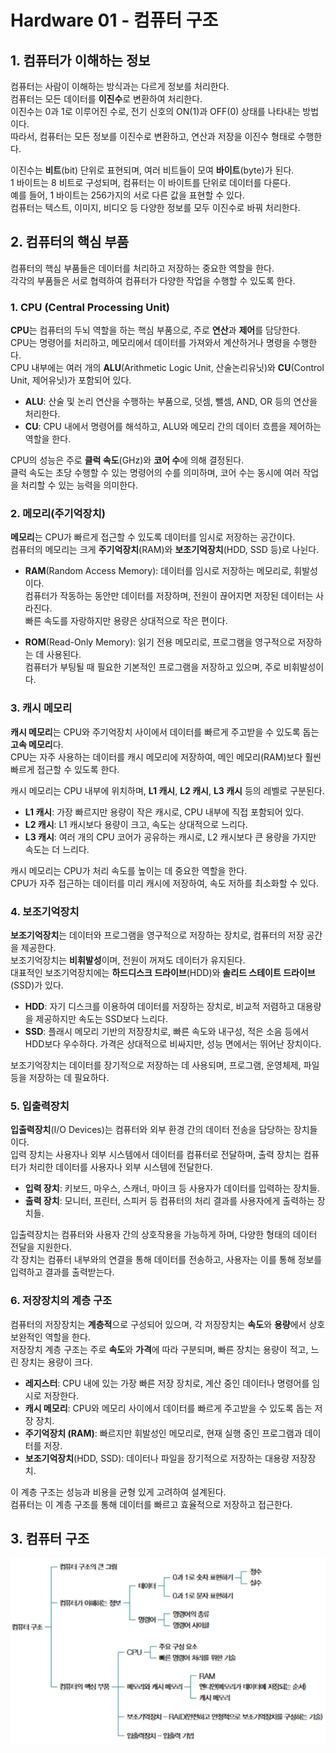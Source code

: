 # Hardware 01 - 컴퓨터 구조

## 1. 컴퓨터가 이해하는 정보

컴퓨터는 사람이 이해하는 방식과는 다르게 정보를 처리한다.  
컴퓨터는 모든 데이터를 **이진수**로 변환하여 처리한다.  
이진수는 0과 1로 이루어진 수로, 전기 신호의 ON(1)과 OFF(0) 상태를 나타내는 방법이다.  
따라서, 컴퓨터는 모든 정보를 이진수로 변환하고, 연산과 저장을 이진수 형태로 수행한다.  

이진수는 **비트**(bit) 단위로 표현되며, 여러 비트들이 모여 **바이트**(byte)가 된다.  
1 바이트는 8 비트로 구성되며, 컴퓨터는 이 바이트를 단위로 데이터를 다룬다.  
예를 들어, 1 바이트는 256가지의 서로 다른 값을 표현할 수 있다.  
컴퓨터는 텍스트, 이미지, 비디오 등 다양한 정보를 모두 이진수로 바꿔 처리한다.  

## 2. 컴퓨터의 핵심 부품

컴퓨터의 핵심 부품들은 데이터를 처리하고 저장하는 중요한 역할을 한다.  
각각의 부품들은 서로 협력하여 컴퓨터가 다양한 작업을 수행할 수 있도록 한다.

### 1. CPU (Central Processing Unit)

**CPU**는 컴퓨터의 두뇌 역할을 하는 핵심 부품으로, 주로 **연산**과 **제어**를 담당한다.  
CPU는 명령어를 처리하고, 메모리에서 데이터를 가져와서 계산하거나 명령을 수행한다.  
CPU 내부에는 여러 개의 **ALU**(Arithmetic Logic Unit, 산술논리유닛)와 **CU**(Control Unit, 제어유닛)가 포함되어 있다.  
- **ALU**: 산술 및 논리 연산을 수행하는 부품으로, 덧셈, 뺄셈, AND, OR 등의 연산을 처리한다.
- **CU**: CPU 내에서 명령어를 해석하고, ALU와 메모리 간의 데이터 흐름을 제어하는 역할을 한다.

CPU의 성능은 주로 **클럭 속도**(GHz)와 **코어 수**에 의해 결정된다.  
클럭 속도는 초당 수행할 수 있는 명령어의 수를 의미하며, 코어 수는 동시에 여러 작업을 처리할 수 있는 능력을 의미한다.

### 2. 메모리(주기억장치)

**메모리**는 CPU가 빠르게 접근할 수 있도록 데이터를 임시로 저장하는 공간이다.  
컴퓨터의 메모리는 크게 **주기억장치**(RAM)와 **보조기억장치**(HDD, SSD 등)로 나뉜다.

- **RAM**(Random Access Memory): 데이터를 임시로 저장하는 메모리로, 휘발성이다.  
  컴퓨터가 작동하는 동안만 데이터를 저장하며, 전원이 끊어지면 저장된 데이터는 사라진다.  
  빠른 속도를 자랑하지만 용량은 상대적으로 작은 편이다.
  
- **ROM**(Read-Only Memory): 읽기 전용 메모리로, 프로그램을 영구적으로 저장하는 데 사용된다.  
  컴퓨터가 부팅될 때 필요한 기본적인 프로그램을 저장하고 있으며, 주로 비휘발성이다.

### 3. 캐시 메모리

**캐시 메모리**는 CPU와 주기억장치 사이에서 데이터를 빠르게 주고받을 수 있도록 돕는 **고속 메모리**다.  
CPU는 자주 사용하는 데이터를 캐시 메모리에 저장하여, 메인 메모리(RAM)보다 훨씬 빠르게 접근할 수 있도록 한다.  

캐시 메모리는 CPU 내부에 위치하며, **L1 캐시**, **L2 캐시**, **L3 캐시** 등의 레벨로 구분된다.
- **L1 캐시**: 가장 빠르지만 용량이 작은 캐시로, CPU 내부에 직접 포함되어 있다.
- **L2 캐시**: L1 캐시보다 용량이 크고, 속도는 상대적으로 느리다.
- **L3 캐시**: 여러 개의 CPU 코어가 공유하는 캐시로, L2 캐시보다 큰 용량을 가지만 속도는 더 느리다.

캐시 메모리는 CPU가 처리 속도를 높이는 데 중요한 역할을 한다.  
CPU가 자주 접근하는 데이터를 미리 캐시에 저장하여, 속도 저하를 최소화할 수 있다.

### 4. 보조기억장치

**보조기억장치**는 데이터와 프로그램을 영구적으로 저장하는 장치로, 컴퓨터의 저장 공간을 제공한다.  
보조기억장치는 **비휘발성**이며, 전원이 꺼져도 데이터가 유지된다.  
대표적인 보조기억장치에는 **하드디스크 드라이브**(HDD)와 **솔리드 스테이트 드라이브**(SSD)가 있다.

- **HDD**: 자기 디스크를 이용하여 데이터를 저장하는 장치로, 비교적 저렴하고 대용량을 제공하지만 속도는 SSD보다 느리다.
- **SSD**: 플래시 메모리 기반의 저장장치로, 빠른 속도와 내구성, 적은 소음 등에서 HDD보다 우수하다. 가격은 상대적으로 비싸지만, 성능 면에서는 뛰어난 장치이다.

보조기억장치는 데이터를 장기적으로 저장하는 데 사용되며, 프로그램, 운영체제, 파일 등을 저장하는 데 필요하다.

### 5. 입출력장치

**입출력장치**(I/O Devices)는 컴퓨터와 외부 환경 간의 데이터 전송을 담당하는 장치들이다.  
입력 장치는 사용자나 외부 시스템에서 데이터를 컴퓨터로 전달하며, 출력 장치는 컴퓨터가 처리한 데이터를 사용자나 외부 시스템에 전달한다.  

- **입력 장치**: 키보드, 마우스, 스캐너, 마이크 등 사용자가 데이터를 입력하는 장치들.
- **출력 장치**: 모니터, 프린터, 스피커 등 컴퓨터의 처리 결과를 사용자에게 출력하는 장치들.

입출력장치는 컴퓨터와 사용자 간의 상호작용을 가능하게 하며, 다양한 형태의 데이터 전달을 지원한다.  
각 장치는 컴퓨터 내부와의 연결을 통해 데이터를 전송하고, 사용자는 이를 통해 정보를 입력하고 결과를 출력받는다.

### 6. 저장장치의 계층 구조

컴퓨터의 저장장치는 **계층적**으로 구성되어 있으며, 각 저장장치는 **속도**와 **용량**에서 상호 보완적인 역할을 한다.  
저장장치 계층 구조는 주로 **속도**와 **가격**에 따라 구분되며, 빠른 장치는 용량이 적고, 느린 장치는 용량이 크다.

- **레지스터**: CPU 내에 있는 가장 빠른 저장 장치로, 계산 중인 데이터나 명령어를 임시로 저장한다.
- **캐시 메모리**: CPU와 메모리 사이에서 데이터를 빠르게 주고받을 수 있도록 돕는 저장 장치.
- **주기억장치 (RAM)**: 빠르지만 휘발성인 메모리로, 현재 실행 중인 프로그램과 데이터를 저장.
- **보조기억장치**(HDD, SSD): 데이터나 파일을 장기적으로 저장하는 대용량 저장장치.
  
이 계층 구조는 성능과 비용을 균형 있게 고려하여 설계된다.  
컴퓨터는 이 계층 구조를 통해 데이터를 빠르고 효율적으로 저장하고 접근한다.

## 3. 컴퓨터 구조

<img src='./imgs/hardware01-01.png' />